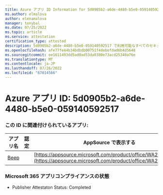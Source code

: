 ```yaml
---
title: Azure アプリ ID Information for 5d0905b2-a6de-4480-b5e0-059140592517
ms.author: elmalova
author: elenamalova
manager: tonybal
ms.date: 07/25/2022
ms.topic: article
ms.service: attestation
certification_type: attested
description: 5d0905b2-a6de-4480-b5e0-059140592517 で利用可能なすべてのセキュリティとコンプライアンス情報。
ms.openlocfilehash: afe77fe44b34bdbdb00751f4debefdad6b4d5648
ms.sourcegitcommit: ee1611493dd5ad0ad53da0380e73acd25340a76e
ms.translationtype: MT
ms.contentlocale: ja-JP
ms.lasthandoff: 07/26/2022
ms.locfileid: "67014566"
---
```

# <a name="azure-app-id-5d0905b2-a6de-4480-b5e0-059140592517"></a>Azure アプリ ID: 5d0905b2-a6de-4480-b5e0-059140592517


### <a name="apps-associated-with-this-id"></a>この ID に関連付けられているアプリ:
| **アプリ名** | **認定** | **AppSource で表示する** |
|--------------|---------------|-----------------------|
| [Beep](../forward/WA200004364.md) |  | [https://appsource.microsoft.com/product/office/WA200004364](https://appsource.microsoft.com/product/office/WA200004364) |

### <a name="microsoft-365-app-compliance-status"></a>Microsoft 365 アプリコンプライアンスの状態
- Publisher Attestaton Status: Completed
